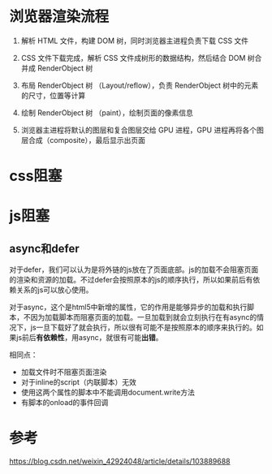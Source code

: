# 浏览器渲染流程



1. 解析 HTML 文件，构建 DOM 树，同时浏览器主进程负责下载 CSS 文件

2. CSS 文件下载完成，解析 CSS 文件成树形的数据结构，然后结合 DOM 树合并成 RenderObject 树

3. 布局 RenderObject 树 （Layout/reflow），负责 RenderObject 树中的元素的尺寸，位置等计算

4. 绘制 RenderObject 树 （paint），绘制页面的像素信息

5. 浏览器主进程将默认的图层和复合图层交给 GPU 进程，GPU 进程再将各个图层合成（composite），最后显示出页面

# css阻塞

# js阻塞

## async和defer

对于defer，我们可以认为是将外链的js放在了页面底部。js的加载不会阻塞页面的渲染和资源的加载。不过defer会按照原本的js的顺序执行，所以如果前后有依赖关系的js可以放心使用。

对于async，这个是html5中新增的属性，它的作用是能够异步的加载和执行脚本，不因为加载脚本而阻塞页面的加载。一旦加载到就会立刻执行在有async的情况下，js一旦下载好了就会执行，所以很有可能不是按照原本的顺序来执行的。如果js前后**有依赖性**，用async，就很有可能**出错**。

相同点：

- 加载文件时不阻塞页面渲染
- 对于inline的script（内联脚本）无效
- 使用这两个属性的脚本中不能调用document.write方法
- 有脚本的onload的事件回调

# 参考

https://blog.csdn.net/weixin_42924048/article/details/103889688
